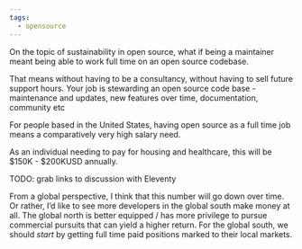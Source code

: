 ```yaml
---
tags:
  - opensource
---
```

On the topic of sustainability in open source, what if being a maintainer meant being able to work full time on an open source codebase. 

That means without having to be a consultancy, without having to sell future support hours. Your job is stewarding an open source code base - maintenance and updates, new features over time, documentation, community etc

For people based in the United States, having open source as a full time job means a comparatively very high salary need.

As an individual needing to pay for housing and healthcare, this will be $150K - $200KUSD annually. 

TODO: grab links to discussion with Eleventy

From a global perspective, I think that this number will go down over time. Or rather, I’d like to see more developers in the global south make money at all. The global north is better equipped / has more privilege to pursue commercial pursuits that can yield a higher return. For the global south, we should _start_ by getting full time paid positions marked to their local markets. 

